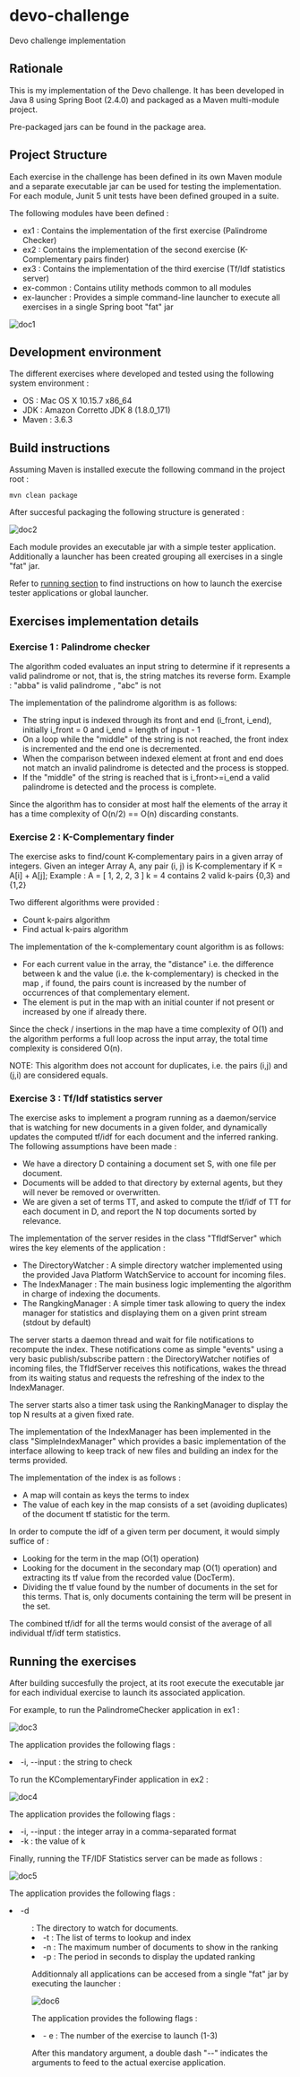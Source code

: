 # devo-challenge
Devo challenge implementation

## Rationale
This is my implementation of the Devo challenge. It has been developed in Java 8 using Spring Boot (2.4.0) and packaged as a Maven multi-module project.<p>
Pre-packaged jars can be found in the package area.

## Project Structure
Each exercise in the challenge has been defined in its own Maven module and a separate executable jar can be used for testing the implementation.
For each module, Junit 5 unit tests have been defined grouped in a suite.

The following modules have been defined : 
- ex1 : Contains the implementation of the first exercise  (Palindrome Checker)
- ex2 : Contains the implementation of the second exercise (K-Complementary pairs finder)
- ex3 : Contains the implementation of the third exercise  (Tf/Idf statistics server)
- ex-common : Contains utility methods common to all modules
- ex-launcher : Provides a simple command-line launcher to execute all exercises in a single Spring boot "fat" jar

![doc1](images/doc1.png "Project structure")

## Development environment
The different exercises where developed and tested using the following system environment :
- OS    : Mac OS X 10.15.7 x86_64
- JDK   : Amazon Corretto JDK 8 (1.8.0_171)
- Maven : 3.6.3 

## Build instructions

Assuming Maven is installed execute the following command in the project root : 
```
mvn clean package
```
After succesful packaging the following structure is generated :

![doc2](images/doc2.png "Maven target structure")

Each module provides an executable jar with a simple tester application.
Additionally a launcher has been created grouping all exercises in a single "fat" jar. 

Refer to [running section](#running-the-exercises) to find instructions on how to launch the exercise tester applications or global launcher.

## Exercises implementation details
### Exercise 1 : Palindrome checker
The algorithm coded evaluates an input string to determine if it represents a valid palindrome or not, that is, the string matches its reverse form.
Example : "abba" is valid palindrome , "abc" is not

The implementation of the palindrome algorithm is as follows:
 - The string input is indexed through its front and end (i_front, i_end), initially
   i_front = 0 and i_end = length of input - 1
 - On a loop while the "middle" of the string is not reached, the front
   index is incremented and the end one is decremented.
 - When the comparison between indexed element at front and end does not
   match an invalid palindrome is detected and the process is stopped.
 - If the "middle" of the string is reached that is i_front>=i_end a valid
   palindrome is detected and the process is complete.

Since the algorithm has to consider at most half the elements of the array it has a time complexity of O(n/2) == O(n) discarding constants.

### Exercise 2 : K-Complementary finder
The exercise asks to find/count K-complementary pairs in a given array of integers.
Given an integer Array A, any pair (i, j) is K-complementary if K = A[i] + A[j];
Example : A = [ 1, 2, 2, 3 ] k = 4 contains 2 valid k-pairs {0,3} and {1,2}

Two different algorithms were provided : 
- Count k-pairs algorithm
- Find actual k-pairs algorithm

The implementation of the k-complementary count algorithm is as follows:
 - For each current value in the array, the "distance" i.e. the difference
 between k and the value (i.e. the k-complementary) is checked in the map ,
 if found, the pairs count is increased by the number of occurrences of
 that complementary element.
 - The element is put in the map with an initial counter if not present
 or increased by one if already there.

Since the check / insertions in the map have a time complexity of O(1) and the algorithm performs a full loop across the input array, the total
time complexity is considered O(n).

NOTE: This algorithm does not account for duplicates, i.e. the pairs (i,j) and (j,i) are considered equals.

### Exercise 3 : Tf/Idf statistics server
The exercise asks to implement a program running as a daemon/service that is watching for new documents in a given folder, and dynamically updates the computed tf/idf for each document and the inferred ranking. 
The following assumptions have been made : 
- We have a directory D containing a document set S, with one file per document. 
- Documents will be added to that directory by external agents, but they will never be removed or overwritten. 
- We are given a set of terms TT, and asked to compute the tf/idf of TT for each document in D, and report the N top documents sorted by relevance. 

The implementation of the server resides in the class "TfIdfServer" which wires the key elements of the application : 
- The DirectoryWatcher : A simple directory watcher implemented using the provided Java Platform WatchService to account for incoming files.
- The IndexManager : The main business logic implementing the algorithm in charge of indexing the documents.
- The RangkingManager : A simple timer task allowing to query the index manager for statistics and displaying them on a given print stream (stdout by default)

The server starts a daemon thread and wait for file notifications to recompute the index. These notifications come as simple "events" using a very basic publish/subscribe pattern : the DirectoryWatcher notifies of incoming files, the TfIdfServer receives this notifications, wakes the thread from its waiting status and requests the refreshing of the index to the IndexManager.

The server starts also a timer task using the RankingManager to display the top N results at a given fixed rate.

The implementation of the IndexManager has been implemented in the class "SimpleIndexManager" which provides a basic implementation of the interface allowing to keep track of new files and building an index for the terms provided.

The implementation of the index is as follows :
  - A map will contain as keys the terms to index
  - The value of each key in the map consists of a set (avoiding duplicates) of the document tf statistic for the term.
 
In order to compute the idf of a given term per document, it would simply suffice of :
  - Looking for the term in the map (O(1) operation)
  - Looking for the document in the secondary map (O(1) operation) and extracting its tf value from the recorded value (DocTerm).
  - Dividing the tf value found by the number of documents in the set for this terms. That is, only documents
    containing the term will be present in the set.
 
The combined tf/idf for all the terms would consist of the average of all individual tf/idf term statistics.

## Running the exercises 

After building succesfully the project, at its root execute the executable jar for each individual exercise to launch its associated application.

For example, to run the PalindromeChecker application in ex1 :

![doc3](images/doc3.png "Running ex1")

The application provides the following flags : <p>
<li>-i, --input <pattern> : the string to check 

To run the KComplementaryFinder application in ex2 : 

![doc4](images/doc4.png "Running ex2")

The application provides the following flags : <p>
<li>-i, --input <array> : the integer array in a comma-separated format
<li>-k : the value of k

Finally, running the TF/IDF Statistics server can be made as follows : 

![doc5](images/doc5.png "Running ex3")

The application provides the following flags : 

<li>-d <dir>    : The directory to watch for documents. 
<li>-t <terms>  : The list of terms to lookup and index
<li>-n <top>    : The maximum number of documents to show in the ranking
<li>-p <period> : The period in seconds to display the updated ranking
 
 
Additionnaly all applications can be accesed from a single "fat" jar by executing the launcher : 

![doc6](images/doc6.png "Running through the launcher")

The application provides the following flags : <p>

<li>- e <number> : The number of the exercise to launch (1-3)

After this mandatory argument, a double dash "--" indicates the arguments to feed to the actual exercise application.
